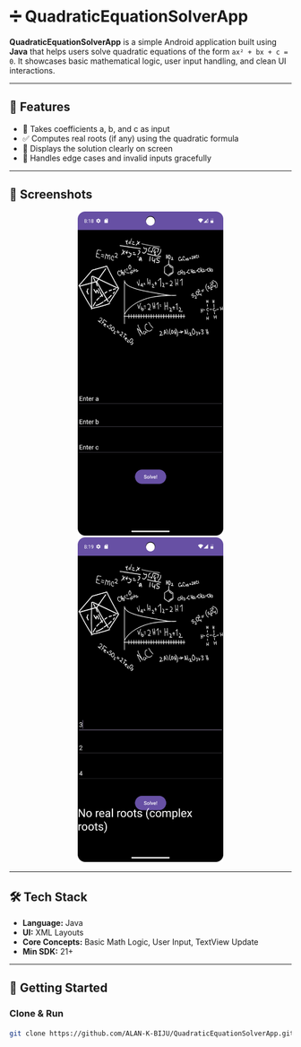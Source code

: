 # ➗ QuadraticEquationSolverApp

**QuadraticEquationSolverApp** is a simple Android application built using **Java** that helps users solve quadratic equations of the form `ax² + bx + c = 0`. It showcases basic mathematical logic, user input handling, and clean UI interactions.

---

## 🎯 Features

- 🧮 Takes coefficients a, b, and c as input
- ✅ Computes real roots (if any) using the quadratic formula
- 📲 Displays the solution clearly on screen
- 📏 Handles edge cases and invalid inputs gracefully

---

## 📸 Screenshots

<div align="center">
  <img src="https://github.com/ALAN-K-BIJU/QuadraticEquationSolverApp/blob/main/screenshots/home.png" alt="Home Screen" width="260"/>
  <img src="https://github.com/ALAN-K-BIJU/QuadraticEquationSolverApp/blob/main/screenshots/solution.png" alt="Solution Screen" width="260"/>
</div>

---

## 🛠️ Tech Stack

- **Language:** Java  
- **UI:** XML Layouts  
- **Core Concepts:** Basic Math Logic, User Input, TextView Update  
- **Min SDK:** 21+

---

## 🚀 Getting Started

### Clone & Run
```bash
git clone https://github.com/ALAN-K-BIJU/QuadraticEquationSolverApp.git
